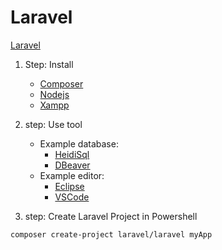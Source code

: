 # Laravel

[Laravel](https://laravel.com)

1. Step: Install

    - [Composer](https://getcomposer.org/download/)
    - [Nodejs](https://nodejs.org/en/)
    - [Xampp](https://www.apachefriends.org/de/index.html)

2. step: Use tool
 
    - Example database:
      - [HeidiSql](https://www.heidisql.com/)
      - [DBeaver](https://dbeaver.io/)
    - Example editor:
      - [Eclipse](https://www.eclipse.org/pdt/)
      - [VSCode](https://code.visualstudio.com/)

3. step: Create Laravel Project in Powershell

```{r}
composer create-project laravel/laravel myApp
```
